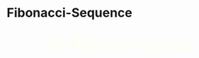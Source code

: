 # Fibonacci-Sequence
<!DOCTYPE HTML>
<html>
<head>
	<meta http-equiv="Content-Type" content="text/html;charset=UTF-8">
	<link rel="style.css"/>
</head>
<body style= "background-image: url('golden-ratio-spiral-2.jpg');">
<h1 style="color: ivory; text-align: center;"> The Fibonacci Sequence </h1>

<script type="text/javascript">

var limit = prompt("Enter the desire range of the series:", "");
var f1=0;
var f2=1;

document.write("<h3>The limit entered to generate the fibonacci series is: ",limit, "<br/></h3>");
document.write("<h3>The fibonacci series : </h3>");
document.write("<h3>",f1," <h3>");
document.write("<h3>",f2," </h3>");
 
var i,f3;
for(i=2; i<limit; i++)
{
	 f3=f1+f2;
	 document.write("<h3>",f3," </h3>");
	 f1=f2;
	 f2=f3;
}


</script>
</body>
</html>
